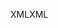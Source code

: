 <span data-ttu-id="3c530-101">XML</span><span class="sxs-lookup"><span data-stu-id="3c530-101">XML</span></span>
